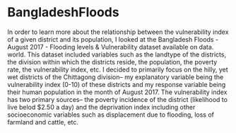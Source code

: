 # BangladeshFloods

In order to learn more about the relationship between the vulnerability index of a given district and its population, I looked at the Bangladesh Floods - August 2017 - Flooding levels & Vulnerability dataset available on data. world. This dataset included variables such as the landtype of the districts, the division within which the districts reside, the population, the poverty rate, the vulnerability index, etc. I decided to primarily focus on the hilly, yet wet districts of the Chittagong division– my explanatory variable being the vulnerability index (0-10) of these districts and my response variable being their human population in the month of August 2017. The vulnerability index has two primary sources– the poverty incidence of the district (likelihood to live belod $2.50 a day) and the deprivation index including other socioeconomic variables such as displacement due to flooding, loss of farmland and cattle, etc.
